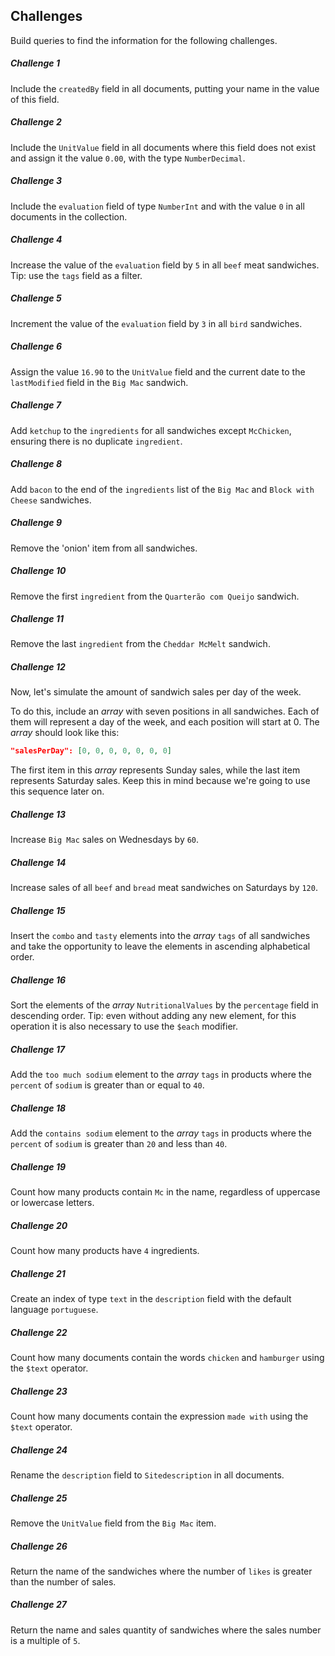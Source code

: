 ## Challenges

Build queries to find the information for the following challenges.

##### Challenge 1

Include the `createdBy` field in all documents, putting your name in the value of this field.

##### Challenge 2

Include the `UnitValue` field in all documents where this field does not exist and assign it the value `0.00`, with the type `NumberDecimal`.

##### Challenge 3

Include the `evaluation` field of type `NumberInt` and with the value `0` in all documents in the collection.

##### Challenge 4

Increase the value of the `evaluation` field by `5` in all `beef` meat sandwiches. Tip: use the `tags` field as a filter.

##### Challenge 5

Increment the value of the `evaluation` field by `3` in all `bird` sandwiches.

##### Challenge 6

Assign the value `16.90` to the `UnitValue` field and the current date to the `lastModified` field in the `Big Mac` sandwich.

##### Challenge 7

Add `ketchup` to the `ingredients` for all sandwiches except `McChicken`, ensuring there is no duplicate `ingredient`.

##### Challenge 8

Add `bacon` to the end of the `ingredients` list of the `Big Mac` and `Block with Cheese` sandwiches.

##### Challenge 9

Remove the 'onion' item from all sandwiches.

##### Challenge 10

Remove the first `ingredient` from the `Quarterão com Queijo` sandwich.

##### Challenge 11

Remove the last `ingredient` from the `Cheddar McMelt` sandwich.

##### Challenge 12

Now, let's simulate the amount of sandwich sales per day of the week.

To do this, include an _array_ with seven positions in all sandwiches. Each of them will represent a day of the week, and each position will start at 0. The _array_ should look like this:

```json
"salesPerDay": [0, 0, 0, 0, 0, 0, 0]
```

The first item in this _array_ represents Sunday sales, while the last item represents Saturday sales. Keep this in mind because we're going to use this sequence later on.

##### Challenge 13

Increase `Big Mac` sales on Wednesdays by `60`.

##### Challenge 14

Increase sales of all `beef` and `bread` meat sandwiches on Saturdays by `120`.

##### Challenge 15

Insert the `combo` and `tasty` elements into the _array_ `tags` of all sandwiches and take the opportunity to leave the elements in ascending alphabetical order.

##### Challenge 16

Sort the elements of the _array_ `NutritionalValues` by the `percentage` field in descending order. Tip: even without adding any new element, for this operation it is also necessary to use the `$each` modifier.

##### Challenge 17

Add the `too much sodium` element to the _array_ `tags` in products where the `percent` of `sodium` is greater than or equal to `40`.

##### Challenge 18

Add the `contains sodium` element to the _array_ `tags` in products where the `percent` of `sodium` is greater than `20` and less than `40`.

##### Challenge 19

Count how many products contain `Mc` in the name, regardless of uppercase or lowercase letters.

##### Challenge 20

Count how many products have `4` ingredients.

##### Challenge 21

Create an index of type `text` in the `description` field with the default language `portuguese`.

##### Challenge 22

Count how many documents contain the words `chicken` and `hamburger` using the `$text` operator.

##### Challenge 23

Count how many documents contain the expression `made with` using the `$text` operator.

##### Challenge 24

Rename the `description` field to `Sitedescription` in all documents.

##### Challenge 25

Remove the `UnitValue` field from the `Big Mac` item.

##### Challenge 26

Return the name of the sandwiches where the number of `likes` is greater than the number of sales.

##### Challenge 27

Return the name and sales quantity of sandwiches where the sales number is a multiple of `5`.
